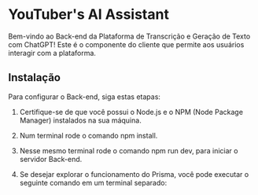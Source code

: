 # YouTuber's AI Assistant

Bem-vindo ao Back-end da Plataforma de Transcrição e Geração de Texto com ChatGPT! Este é o componente do cliente que permite aos usuários interagir com a plataforma.

## Instalação

Para configurar o Back-end, siga estas etapas:

1. Certifique-se de que você possui o Node.js e o NPM (Node Package Manager) instalados na sua máquina.

2. Num terminal rode o comando npm install.

3. Nesse mesmo terminal rode o comando npm run dev, para iniciar o servidor Back-end.

4. Se desejar explorar o funcionamento do Prisma, você pode executar o seguinte comando em um terminal separado:



